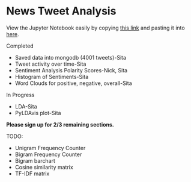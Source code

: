 # News Tweet Analysis
View the Jupyter Notebook easily by copying [this link](https://github.com/pinkdragon1000/News-Tweet-Analysis/blob/master/News%20Tweet%20Analysis.ipynb) and pasting it into [here](https://nbviewer.jupyter.org/).

Completed
* Saved data into mongodb (4001 tweets)-Sita
* Tweet activity over time-Sita
* Sentiment Analysis Polarity Scores-Nick, Sita
* Histogram of Sentiments-Sita
* Word Clouds for positive, negative, overall-Sita

In Progress
* LDA-Sita
* PyLDAvis plot-Sita


**Please sign up for 2/3 remaining sections.**

TODO:
* Unigram Frequency Counter
* Bigram Frequency Counter
* Bigram barchart
* Cosine similarity matrix
* TF-IDF matrix
